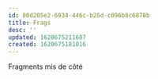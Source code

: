 ```yaml
---
id: 80d205e2-6934-446c-b25d-c096b8c6878b
title: Frags
desc: ''
updated: 1620675211607
created: 1620675181016
---
```

Fragments mis de côté
